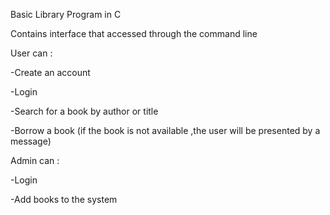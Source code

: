 Basic Library Program in C

Contains interface that accessed through the command line

User can :

-Create an account

-Login

-Search for a book by author or title

-Borrow a book (if the book is not available ,the user will be presented by a message)

Admin can :

-Login 

-Add books to the system
